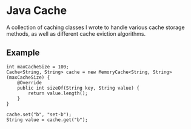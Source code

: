 # Java Cache

A collection of caching classes I wrote to handle various cache storage methods, as well as different cache eviction algorithms.

## Example

    int maxCacheSize = 100;
    Cache<String, String> cache = new MemoryCache<String, String>(maxCacheSize) {
        @Override
        public int sizeOf(String key, String value) {
            return value.length();
        }
    }

    cache.set("b", "set-b");
    String value = cache.get("b");
